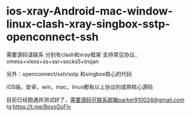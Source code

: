 # ios-xray-Android-mac-window-linux-clash-xray-singbox-sstp-openconnect-ssh

需要源码请联系  分别有clash和xray框架 支持常见协议，vmess+vless+ss+ssr+socks5+trojan 

另外：openconnect/ssh/sstp
和singbox核心的代码

iOS端，安卓，win，mac，linux都有以上协议的成熟核心源码

目前已经跑通并测试好了，需要源码可联系邮箱parker910024@gmail.com
tg:https://t.me/BoysGoFly
